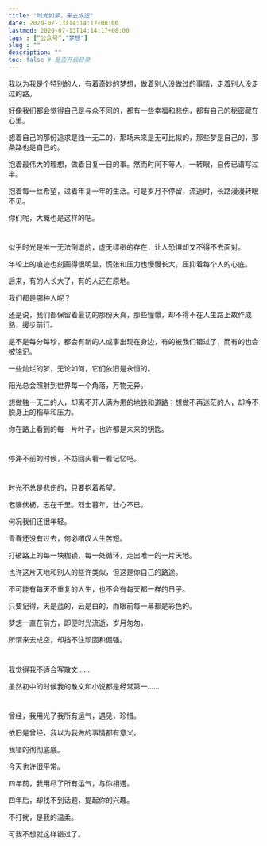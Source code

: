 ```yaml
---
title: "时光如梦，来去成空"
date: 2020-07-13T14:14:17+08:00
lastmod: 2020-07-13T14:14:17+08:00
tags : [“公众号”,"梦想"]
slug : ""
description: ""
toc: false # 是否开启目录
---
```


我以为我是个特别的人，有着奇妙的梦想，做着别人没做过的事情，走着别人没走过的路。

好像我们都会觉得自己是与众不同的，都有一些幸福和悲伤，都有自己的秘密藏在心里。

想着自己的那份追求是独一无二的，那场未来是无可比拟的，那些梦是自己的，那条路也是自己的。

抱着最伟大的理想，做着日复一日的事。然而时间不等人，一转眼，自传已谱写过半。

抱着每一丝希望，过着年复一年的生活。可是岁月不停留，流逝时，长路漫漫转眼不见。

你们呢，大概也是这样的吧。

#

似乎时光是唯一无法倒退的，虚无缥缈的存在，让人恐惧却又不得不去面对。

年轮上的痕迹也刻画得很明显，慌张和压力也慢慢长大，压抑着每个人的心底。

后来，有的人长大了，有的人还在原地。

我们都是哪种人呢？

还是说，我们都保留着最初的那份天真，那些憧憬，却不得不在人生路上故作成熟，缓步前行。

是不是每分每秒，都会有新的人或事出现在身边，有的被我们错过了，而有的也会被铭记。

一些灿烂的梦，无论如何，它们依旧是永恒的。

阳光总会照射到世界每一个角落，万物无异。

想做独一无二的人，却离不开人满为患的地铁和道路；想做不再迷茫的人，却挣不脱身上的稻草和压力。

你在路上看到的每一片叶子，也许都是未来的钥匙。

#

停滞不前的时候，不妨回头看一看记忆吧。

#


时光不总是悲伤的，只要抱着希望。

老骥伏枥，志在千里。烈士暮年，壮心不已。

何况我们还很年轻。

青春还没有过去，何必喟叹人生苦短。

打破路上的每一块枷锁，每一处循环，走出唯一的一片天地。

也许这片天地和别人的些许类似，但这是你自己的路途。

不可能有每天不重复的人生，也不会有每天都一样的日子。

只要记得，天是蓝的，云是白的，而眼前每一幕都是彩色的。

梦想一直在前方，即便时光流逝，岁月匆匆。

所谓来去成空，却挡不住顽固和倔强。

#

我觉得我不适合写散文……

虽然初中的时候我的散文和小说都是经常第一……

#

曾经，我用光了我所有运气，遇见，珍惜。

依旧是曾经，我以为我做的事情都有意义。

我错的彻彻底底。

今天也许很平常。

四年前，我用尽了所有运气，与你相遇。

四年后，却找不到话题，提起你的兴趣。

不打扰，是我的温柔。

可我不想就这样错过了。